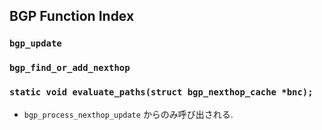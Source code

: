 
## BGP Function Index

### `bgp_update`
### `bgp_find_or_add_nexthop`

### `static void evaluate_paths(struct bgp_nexthop_cache *bnc);`
- `bgp_process_nexthop_update` からのみ呼び出される.
